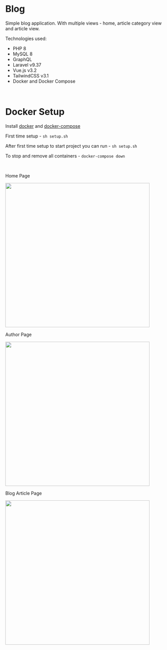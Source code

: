 # Blog

<p>Simple blog application. With multiple views - home, article category view and article view.</p>

<p>Technologies used:</p>
<ul>
    <li>PHP 8</li>
    <li>MySQL 8</li>
    <li>GraphQL</li>
    <li>Laravel v9.37</li>
    <li>Vue.js v3.2</li>
    <li>TailwindCSS v3.1</li>
    <li>Docker and Docker Compose</li>
</ul>
<br>


# Docker Setup

<p>Install <a href="https://docs.docker.com/engine/install/">docker</a> and <a href="https://docs.docker.com/compose/install/">docker-compose</a></p>

<p>First time setup - <code>sh setup.sh</code></p>

<p>After first time setup to start project you can run - <code>sh setup.sh</code></p>

<p>To stop and remove all containers - <code>docker-compose down</code></p>
<br>

<p>Home Page</p>

<img src="https://user-images.githubusercontent.com/104723218/198362273-ca1f247e-c9d6-4eb7-8b07-3acda37effc4.png" width="450">

<p>Author Page</p>

<img src="https://user-images.githubusercontent.com/104723218/198362075-40ac15f7-23c1-4855-96d0-7b2b1faf69d2.png" width="450">

<p>Blog Article Page</p>

<img src="https://user-images.githubusercontent.com/104723218/198361930-efa3209a-7b45-46b9-8c50-7653e9540027.png" width="450">

